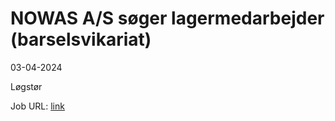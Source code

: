# NOWAS A/S søger lagermedarbejder (barselsvikariat)
03-04-2024



Løgstør

Job URL: [link](https://www.nordjyskejob.dk/resultat/nowas-as-soeger-lagermedarbejder-barselsvikariat-lja-85415408.aspx?jobId=LJA-85415408&list=SearchResultsJobsIds&index=14&querydesc=SearchJobQueryDescription&viewedfrom=1)


